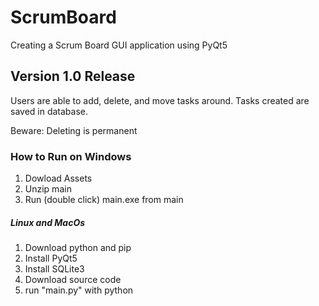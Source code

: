 # ScrumBoard

Creating a Scrum Board GUI application using PyQt5

## Version 1.0 Release

Users are able to add, delete, and move tasks around. 
Tasks created are saved in database.

Beware: Deleting is permanent

### How to Run on Windows
1. Dowload Assets
2. Unzip main
3. Run (double click) main.exe from main

##### Linux and MacOs
1. Download python and pip
2. Install PyQt5 
3. Install SQLite3
4. Download source code
5. run "main.py" with python 
